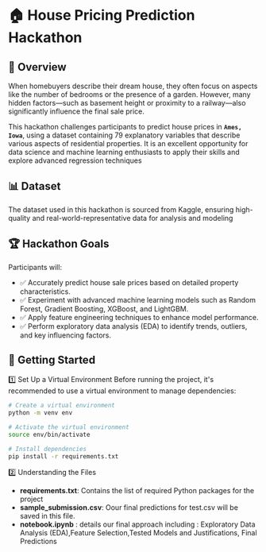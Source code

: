 # 🏠 House Pricing Prediction Hackathon

## 📌 Overview

When homebuyers describe their dream house, they often focus on aspects like the number of bedrooms or the presence of a garden. However, many hidden factors—such as basement height or proximity to a railway—also significantly influence the final sale price.

This hackathon challenges participants to predict house prices in **`Ames, Iowa`**, using a dataset containing 79 explanatory variables that describe various aspects of residential properties. It is an excellent opportunity for data science and machine learning enthusiasts to apply their skills and explore advanced regression techniques

## 📊 Dataset

The dataset used in this hackathon is sourced from Kaggle, ensuring high-quality and real-world-representative data for analysis and modeling

## 🏆 Hackathon Goals

Participants will:

- ✅ Accurately predict house sale prices based on detailed property characteristics.
- ✅ Experiment with advanced machine learning models such as Random Forest, Gradient Boosting, XGBoost, and LightGBM.
- ✅ Apply feature engineering techniques to enhance model performance.
- ✅ Perform exploratory data analysis (EDA) to identify trends, outliers, and key influencing factors.

## 🚀 Getting Started

1️⃣ Set Up a Virtual Environment
Before running the project, it's recommended to use a virtual environment to manage dependencies:

```bash
# Create a virtual environment
python -m venv env

# Activate the virtual environment
source env/bin/activate

# Install dependencies
pip install -r requirements.txt
```

2️⃣ Understanding the Files

- **requirements.txt**: Contains the list of required Python packages for the project
- **sample_submission.csv**: Oour final predictions for test.csv will be saved in this file.
- **notebook.ipynb** : details our final approach including : Exploratory Data Analysis (EDA),Feature Selection,Tested Models and Justifications, Final Predictions
